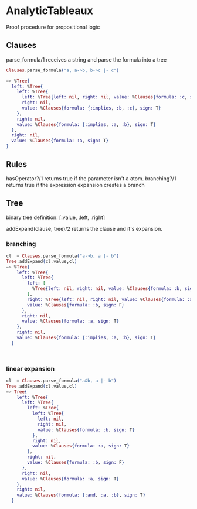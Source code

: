 # AnalyticTableaux
Proof procedure for propositional logic



## Clauses
parse_formula/1 receives a string and parse the formula into a tree

```elixir
Clauses.parse_formula("a, a->b, b->c |- c")

=> %Tree{
  left: %Tree{
    left: %Tree{
      left: %Tree{left: nil, right: nil, value: %Clauses{formula: :c, sign: F}},
      right: nil,
      value: %Clauses{formula: {:implies, :b, :c}, sign: T}
    },
    right: nil,
    value: %Clauses{formula: {:implies, :a, :b}, sign: T}
  },
  right: nil,
  value: %Clauses{formula: :a, sign: T}
}

```

## Rules
hasOperator?/1 returns true if the parameter isn't a atom.
branching?/1 returns true if the expression expansion creates a branch

## Tree
binary tree definition:
[:value, :left, :right]

addExpand(clause, tree)/2 returns the clause and it's expansion.
### branching
```elixir
cl  = Clauses.parse_formula("a->b, a |- b") 
Tree.addExpand(cl.value,cl)
=> %Tree{
    left: %Tree{
      left: %Tree{
        left: [
          %Tree{left: nil, right: nil, value: %Clauses{formula: :b, sign: T}}
        ],
        right: %Tree{left: nil, right: nil, value: %Clauses{formula: :a, sign: F}},
        value: %Clauses{formula: :b, sign: F}
      },
      right: nil,
      value: %Clauses{formula: :a, sign: T}
    },
    right: nil,
    value: %Clauses{formula: {:implies, :a, :b}, sign: T}
  }

  
```
### linear expansion
```elixir
cl  = Clauses.parse_formula("a&b, a |- b") 
Tree.addExpand(cl.value,cl)
=> Tree{
    left: %Tree{
      left: %Tree{
        left: %Tree{
          left: %Tree{
            left: nil,
            right: nil,
            value: %Clauses{formula: :b, sign: T}
          },
          right: nil,
          value: %Clauses{formula: :a, sign: T}
        },
        right: nil,
        value: %Clauses{formula: :b, sign: F}
      },
      right: nil,
      value: %Clauses{formula: :a, sign: T}
    },
    right: nil,
    value: %Clauses{formula: {:and, :a, :b}, sign: T}
  }


```
